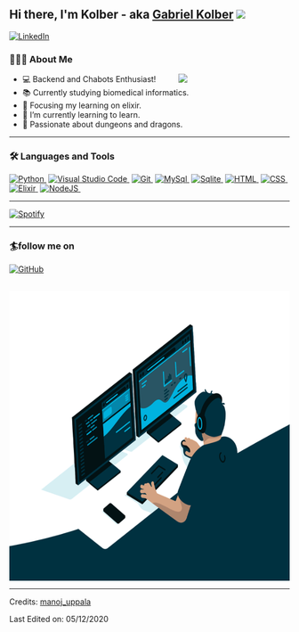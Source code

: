 ## Hi there, I'm Kolber - aka [Gabriel Kolber][github] <img src="https://raw.githubusercontent.com/iampavangandhi/iampavangandhi/master/gifs/Hi.gif" width="30px"></h2>
[![LinkedIn](https://img.shields.io/badge/linkedin-%230077B5.svg?&style=for-the-badge&logo=linkedin&logoColor=white)](https://www.linkedin.com/in/gabrielkolber/)

### 👨🏻‍💻 About Me

<img align='right' src='https://user-images.githubusercontent.com/5713670/87202985-820dcb80-c2b6-11ea-9f56-7ec461c497c3.gif' width='200"'>

- 💻 Backend and Chabots Enthusiast!
- 📚 Currently studying biomedical informatics.
- 🔭 Focusing my learning on elixir.
- 🌱 I’m currently learning to learn.
- 🎲 Passionate about dungeons and dragons.

---

### 🛠 Languages and Tools

[![Python](https://img.shields.io/badge/-Python-333333?style=flat&logo=python)&nbsp;][python]
[![Visual Studio Code](https://img.shields.io/badge/-VScode-333333?style=flat&logo=visual-studio-code&logoColor=007ACC)&nbsp;][vscode]
[![Git](https://img.shields.io/badge/-Git-333333?style=flat&logo=git)&nbsp;][git]
[![MySql](https://img.shields.io/twitter/url?color=000000&label=MySQL&logo=MySQL&url=https%3A%2F%2Fimg.shields.io%2Fbadge%2F-Windows-333333%3Fstyle%3Dflat%26logo%3DWindows)&nbsp;][mysql]
[![Sqlite](https://img.shields.io/badge/-SQLite-333333?style=flat&logo=SQLite)&nbsp;][sqlite]
[![HTML](https://img.shields.io/badge/-HTML-333333?style=flat&logo=HTML5)&nbsp;][html]
[![CSS](https://img.shields.io/badge/-CSS-333333?style=flat&logo=CSS3&logoColor=1572B6)&nbsp;][css]
[![Elixir](https://img.shields.io/badge/-Elixir-333333?style=flat&logo=elixir)&nbsp;][elixir]
[![NodeJS](https://img.shields.io/badge/-NodeJS-333333?style=flat&logo=Javascript)&nbsp;][nodejs]

---

[![Spotify](https://img.shields.io/badge/spotify_playing_🎧-%231ED760.svg?&style=for-the-badge&logo=spotify&logoColor=white)](https://open.spotify.com/user/kolber_)


---

### 🏄follow me on

[![GitHub](https://img.shields.io/badge/github-%23100000.svg?&style=for-the-badge&logo=github&logoColor=white)](https://github.com/gskolber)

<p align="center"> 
  </br>
      <img align="center" alt="GIF" src="https://github.com/manojuppala/manojuppala/blob/master/assets/code.gif?raw=true" width="750" height="520" />
</p>

[elixir]: https://elixir-lang.org/
[github]: https://github.com/gskolber
[linkedin]: https://www.linkedin.com/in/gabrielkolber/
[mysql]: https://www.mysql.com/
[vscode]: https://code.visualstudio.com/
[python]: https://www.python.org/doc/
[git]: https://git-scm.com/doc
[css]: https://developer.mozilla.org/en-US/docs/Web/CSS#:~:text=Cascading%20Style%20Sheets%20(CSS)%20is,speech%2C%20or%20on%20other%20media.
[html]: https://devdocs.io/html/
[nodejs]: https://nodejs.org/en/
[mysql]: https://www.mysql.com/
[sqlite]: https://www.sqlite.org/index.html

-----


Credits: [manoj_uppala](https://github.com/manojuppala)

Last Edited on: 05/12/2020
